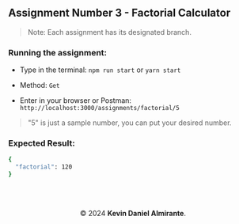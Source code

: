 ## Assignment Number 3 - Factorial Calculator
>Note: Each assignment has its designated branch.

### Running the assignment:
- Type in the terminal: `npm run start` or `yarn start`

- Method: `Get`

- Enter in your browser or Postman: `http://localhost:3000/assignments/factorial/5`

>"5" is just a sample number, you can put your desired number.

### Expected Result:

```bash
{
  "factorial": 120
}
```
<br><br>
<div align="center">

 © 2024 **Kevin Daniel Almirante**.

</div>

